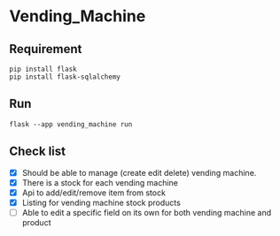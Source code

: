 # Vending_Machine
## Requirement
```
pip install flask
pip install flask-sqlalchemy
```
## Run
```
flask --app vending_machine run
```
## Check list
- [X] Should be able to manage (create edit delete) vending machine.
- [x] There is a stock for each vending machine
- [x] Api to add/edit/remove item from stock
- [x] Listing for vending machine stock products
- [ ] Able to edit a specific field on its own for both vending machine and product
